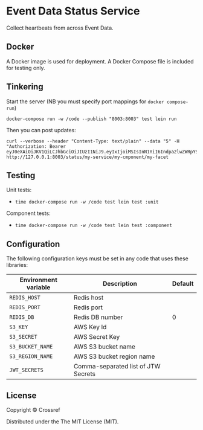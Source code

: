 # Event Data Status Service

Collect heartbeats from across Event Data.

## Docker

A Docker image is used for deployment. A Docker Compose file is included for testing only.

## Tinkering

Start the server (NB you must specify port mappings for `docker compose-run`)

    docker-compose run -w /code --publish "8003:8003" test lein run

Then you can post updates:

    curl --verbose --header "Content-Type: text/plain" --data "5" -H "Authorization: Bearer eyJ0eXAiOiJKV1QiLCJhbGciOiJIUzI1NiJ9.eyIxIjoiMSIsInN1YiI6Indpa2lwZWRpYSJ9.w7zV2vtKNzrNDfgr9dfRpv6XYnspILRli_V5vd1J29Q" http://127.0.0.1:8003/status/my-service/my-cmponent/my-facet

## Testing

Unit tests:

  - `time docker-compose run -w /code test lein test :unit`

Component tests:

  - `time docker-compose run -w /code test lein test :component`

## Configuration

The following configuration keys must be set in any code that uses these libraries:

| Environment variable | Description                         | Default |
|----------------------|-------------------------------------|---------|
| `REDIS_HOST`         | Redis host                          |         |
| `REDIS_PORT`         | Redis port                          |         |
| `REDIS_DB`           | Redis DB number                     | 0       |
| `S3_KEY`             | AWS Key Id                          |         |
| `S3_SECRET`          | AWS Secret Key                      |         |
| `S3_BUCKET_NAME`     | AWS S3 bucket name                  |         |
| `S3_REGION_NAME`     | AWS S3 bucket region name           |         |
| `JWT_SECRETS`        | Comma-separated list of JTW Secrets |         |

## License

Copyright © Crossref

Distributed under the The MIT License (MIT).
